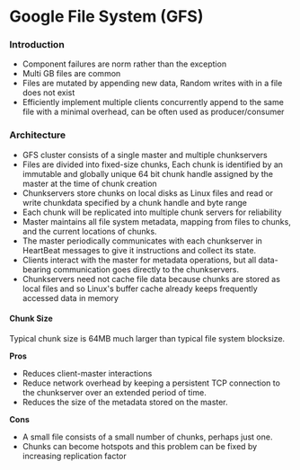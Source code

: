 # Google File System (GFS)

### Introduction

* Component failures are norm rather than the exception
* Multi GB files are common
* Files are mutated by appending new data, Random writes with in a file does not exist
* Efficiently implement multiple clients concurrently append to the same file with a minimal overhead, can be often used as producer/consumer

### Architecture

* GFS cluster consists of a single master and multiple chunkservers
* Files are divided into fixed-size chunks, Each chunk is identified by an immutable and globally unique 64 bit chunk handle assigned by the master at the time of chunk creation
* Chunkservers store chunks on local disks as Linux files and read or write chunkdata specified by a chunk handle and byte range
* Each chunk will be replicated into multiple chunk servers for reliability
* Master maintains all file system metadata, mapping from files to chunks, and the current locations of chunks.
* The master periodically communicates with each chunkserver in HeartBeat messages to give it instructions and collect its state.
* Clients interact with the master for metadata operations, but all data-bearing communication goes directly to the chunkservers.
* Chunkservers need not cache file data because chunks are stored as local files and so Linux's buffer cache already keeps frequently accessed data in memory

#### Chunk Size

Typical chunk size is 64MB much larger than typical file system blocksize.

**Pros**
* Reduces client-master interactions
* Reduce network overhead by keeping a persistent TCP connection to the chunkserver over an extended
period of time.
* Reduces the size of the metadata stored on the master.

**Cons**
* A small file consists of a small number of chunks, perhaps just one.
* Chunks can become hotspots and this problem can be fixed by increasing replication factor

